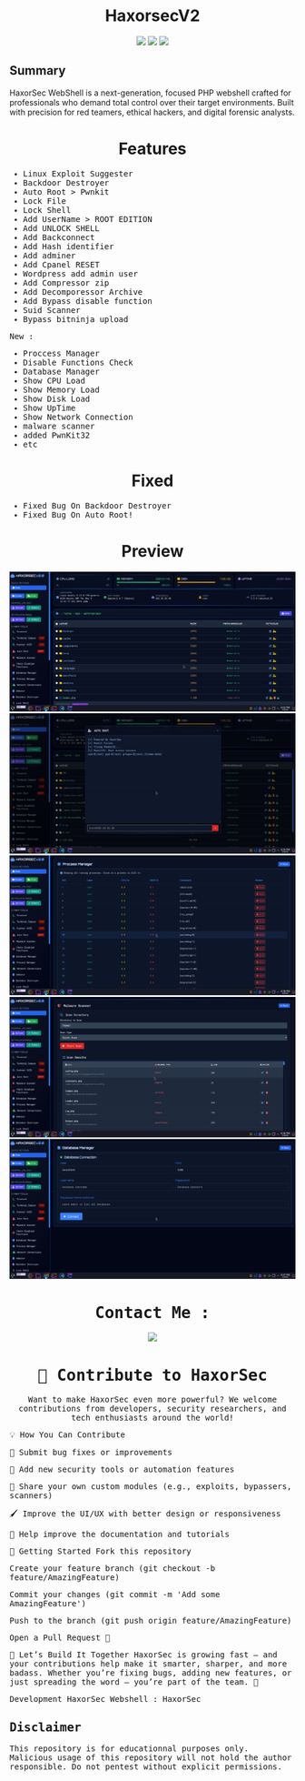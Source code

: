 <div align="center"><h1>HaxorsecV2</h1></div>
<p align="center">
	<img src="https://img.shields.io/badge/PHP-all-blue">
	<img src="https://img.shields.io/badge/LICENSE-MIT-lime">
	<img src="https://img.shields.io/badge/Version-1.2.1-darkred">
</p>

Summary
----------

HaxorSec WebShell is a next-generation, focused PHP webshell crafted for professionals who demand total control over their target environments. 
Built with precision for red teamers, ethical hackers, and digital forensic analysts.

<div align="center"><h1>Features</h1></div>

<samp>

* Linux Exploit Suggester
* Backdoor Destroyer
* Auto Root > Pwnkit
* Lock File
* Lock Shell
* Add UserName > ROOT EDITION
* Add UNLOCK SHELL
* Add Backconnect
* Add Hash identifier
* Add adminer
* Add Cpanel RESET
* Wordpress add admin user
* Add Compressor zip
* Add Decomporessor Archive
* Add Bypass disable function
* Suid Scanner
* Bypass bitninja upload

New :
- Proccess Manager
- Disable Functions Check
- Database Manager
- Show CPU Load
- Show Memory Load
- Show Disk Load
- Show UpTime
- Show Network Connection
- malware scanner
- added PwnKit32
- etc


</samp>
  
<div align="center"><h1>Fixed</h1></div>

<samp>
  
* Fixed Bug On Backdoor Destroyer
* Fixed Bug On Auto Root!

</samp>

<div align="center"><h1>Preview</h1></div>

<samp>


<div align="center">
<img src="https://raw.githubusercontent.com/HaxorSecInfec/HaxorSecv2/refs/heads/main/haxorsec5.png">  
<img src="https://raw.githubusercontent.com/HaxorSecInfec/HaxorSecv2/refs/heads/main/haxorsec1.png"> 
<img src="https://raw.githubusercontent.com/HaxorSecInfec/HaxorSecv2/refs/heads/main/haxorsec2.png">  
<img src="https://raw.githubusercontent.com/HaxorSecInfec/HaxorSecv2/refs/heads/main/haxorsec3.png">  
<img src="https://raw.githubusercontent.com/HaxorSecInfec/HaxorSecv2/refs/heads/main/haxorsec4.png">  
</div>


<div align="center">
 <h1> Contact Me : </h1>
<a href="https://t.me/ntKiL22"><img src="https://img.shields.io/badge/Telegram-2CA5E0?style=for-the-badge&logo=telegram&logoColor=white" /></a>
</div>

<div align="center"><h1>🤝 Contribute to HaxorSec</h1></div> <p align="center"> Want to make HaxorSec even more powerful? We welcome contributions from developers, security researchers, and tech enthusiasts around the world! </p>

💡 How You Can Contribute

🔧 Submit bug fixes or improvements

🚀 Add new security tools or automation features

🧪 Share your own custom modules (e.g., exploits, bypassers, scanners)

🖌️ Improve the UI/UX with better design or responsiveness

📖 Help improve the documentation and tutorials

📜 Getting Started
Fork this repository

Create your feature branch (git checkout -b feature/AmazingFeature)

Commit your changes (git commit -m 'Add some AmazingFeature')

Push to the branch (git push origin feature/AmazingFeature)

Open a Pull Request 🚀

🙌 Let’s Build It Together
HaxorSec is growing fast – and your contributions help make it smarter, sharper, and more badass.
Whether you’re fixing bugs, adding new features, or just spreading the word – you’re part of the team. 🤘

Development HaxorSec Webshell : HaxorSec
</samp>

## Disclaimer

This repository is for educationnal purposes only.
Malicious usage of this repository will not hold the author responsible.
Do not pentest without explicit permissions.
